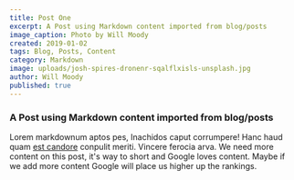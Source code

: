 ```yaml
---
title: Post One
excerpt: A Post using Markdown content imported from blog/posts
image_caption: Photo by Will Moody
created: 2019-01-02
tags: Blog, Posts, Content
category: Markdown
image: uploads/josh-spires-dronenr-sqalflxisls-unsplash.jpg
author: Will Moody
published: true
---
```


### A Post using Markdown content imported from blog/posts

Lorem markdownum aptos pes, Inachidos caput corrumpere! Hanc haud quam [est
candore](http://quisquis-in.io/ramossuperum) conpulit meriti. Vincere ferocia
arva.
We need more content on this post, it's way to short and Google loves content.
Maybe if we add more content Google will place us higher up the rankings.
